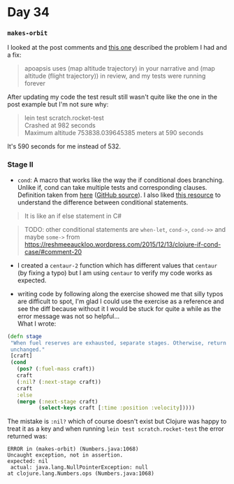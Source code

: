 # Day 34

### `makes-orbit`

I looked at the post comments and [this one](https://aphyr.com/posts/312-clojure-from-the-ground-up-modeling#comment-1882) described the problem I had and a fix:
> apoapsis uses (map altitude trajectory) in your narrative and (map altitude (flight trajectory)) in review, and my tests were running forever

After updating my code the test result still wasn't quite like the one in the post example but I'm not sure why:
> lein test scratch.rocket-test  
Crashed at 982 seconds  
Maximum altitude 753838.039645385 meters at 590 seconds  

It's 590 seconds for me instead of 532.

### Stage II
- `cond`: A macro that works like the way the if conditional does branching. Unlike if, cond can take multiple tests and corresponding clauses.  
Definition taken from [here](https://web.archive.org/web/20200203034114/https://clojurebridge.org/community-docs/docs/clojure/cond/) ([GitHub source](https://github.com/ClojureBridge/community-docs/blob/gh-pages/docs/clojure/cond.md)).
I also liked [this resource](https://reshmeeauckloo.wordpress.com/2015/12/13/clojure-if-cond-case/) to understand the difference between conditional statements.
> It is like an if else statement in C#

> TODO: other conditional statements are `when-let`, `cond->`, `cond->>` and maybe `some->` from https://reshmeeauckloo.wordpress.com/2015/12/13/clojure-if-cond-case/#comment-20

- I created a `centaur-2` function which has different values that `centaur` (by fixing a typo) but I am using `centaur` to verify my code works as expected. 

- writing code by following along the exercise showed me that silly typos are difficult to spot, I'm glad I could use the exercise as a reference and see the diff
 because without it I would be stuck for quite a while as the error message was not so helpful...  
 What I wrote:
 ``` clojure
 (defn stage
  "When fuel reserves are exhausted, separate stages. Otherwise, return craft
  unchanged."
  [craft]
  (cond
    (pos? (:fuel-mass craft))
    craft
    (:nil? (:next-stage craft))
    craft
    :else
    (merge (:next-stage craft)
           (select-keys craft [:time :position :velocity]))))
 ```
 The mistake is `:nil?` which of course doesn't exist but Clojure was happy to treat it as a key and when running `lein test scratch.rocket-test` the error returned 
 was:
 ```
ERROR in (makes-orbit) (Numbers.java:1068)
Uncaught exception, not in assertion.
expected: nil
  actual: java.lang.NullPointerException: null
 at clojure.lang.Numbers.ops (Numbers.java:1068)
 ```
